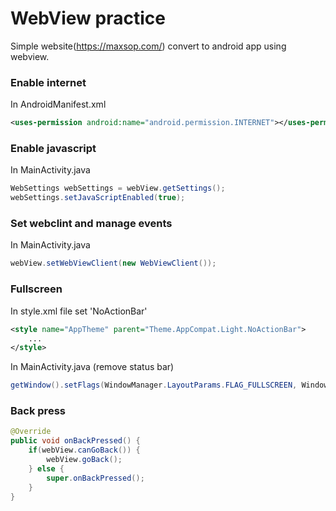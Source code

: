 # WebView practice
Simple website(https://maxsop.com/) convert to android app using webview.

### Enable internet 
In AndroidManifest.xml
```xml
<uses-permission android:name="android.permission.INTERNET"></uses-permission>
```

### Enable javascript 
In MainActivity.java
```java
WebSettings webSettings = webView.getSettings();
webSettings.setJavaScriptEnabled(true);
```

### Set webclint and manage events
In MainActivity.java
```java
webView.setWebViewClient(new WebViewClient());
```

### Fullscreen 
In style.xml file set 'NoActionBar'
```xml
<style name="AppTheme" parent="Theme.AppCompat.Light.NoActionBar">
    ...
</style>
```

In MainActivity.java (remove status bar)
```java
getWindow().setFlags(WindowManager.LayoutParams.FLAG_FULLSCREEN, WindowManager.LayoutParams.FLAG_FULLSCREEN);
```

### Back press
```java
@Override
public void onBackPressed() {
    if(webView.canGoBack()) {
        webView.goBack();
    } else {
        super.onBackPressed();
    }
}
```
